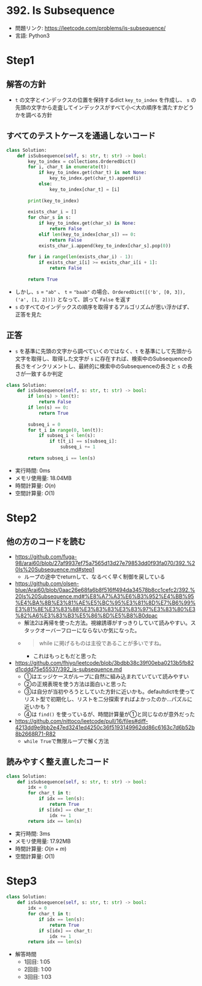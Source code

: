 # 392. Is Subsequence
* 問題リンク: https://leetcode.com/problems/is-subsequence/
* 言語: Python3

# Step1
## 解答の方針
* `t` の文字とインデックスの位置を保持するdict `key_to_index` を作成し、 `s` の先頭の文字から走査してインデックスがすべて小＜大の順序を満たすかどうかを調べる方針

## すべてのテストケースを通過しないコード
```python
class Solution:
    def isSubsequence(self, s: str, t: str) -> bool:
        key_to_index = collections.OrderedDict()
        for i, char_t in enumerate(t):
            if key_to_index.get(char_t) is not None:
                key_to_index.get(char_t).append(i)
            else:
                key_to_index[char_t] = [i]
        
        print(key_to_index)
        
        exists_char_i = []
        for char_s in s:
            if key_to_index.get(char_s) is None:
                return False
            elif len(key_to_index[char_s]) == 0:
                return False
            exists_char_i.append(key_to_index[char_s].pop(0))
        
        for i in range(len(exists_char_i) - 1):
            if exists_char_i[i] >= exists_char_i[i + 1]:
                return False
        
        return True
```

* しかし、`s` = `"ab"` 、 `t` = `"baab"` の場合、`OrderedDict([('b', [0, 3]), ('a', [1, 2])])` となって、誤って `False` を返す
* `s` のすべてのインデックスの順序を取得するアルゴリズムが思い浮かばず、正答を見た

## 正答
* `s` を基準に先頭の文字から調べていくのではなく、`t` を基準にして先頭から文字を取得し、取得した文字が `s` に存在すれば、検索中のSubsequenceの長さをインクリメントし、最終的に検索中のSubsequenceの長さと `s` の長さが一致するか判定

```python
class Solution:
    def isSubsequence(self, s: str, t: str) -> bool:
        if len(s) > len(t):
            return False
        if len(s) == 0:
            return True
        
        subseq_i = 0
        for t_i in range(0, len(t)):
            if subseq_i < len(s):
                if t[t_i] == s[subseq_i]:
                    subseq_i += 1
        
        return subseq_i == len(s)
```

* 実行時間: 0ms
* メモリ使用量: 18.04MB
* 時間計算量: $O(n)$
* 空間計算量: $O(1)$

# Step2
## 他の方のコードを読む
* https://github.com/fuga-98/arai60/blob/27af9937ef75a7565d13d27e79853dd0f93fa070/392.%20Is%20Subsequence.md#step1
  - ループの途中でreturnして、なるべく早く制御を戻している
* https://github.com/olsen-blue/Arai60/blob/0aac26e68fa6b8f516ff494da34578b8cc1cefc2/392.%20Is%20Subsequence.md#%E8%A7%A3%E6%B3%952%E4%BB%95%E4%BA%8B%E3%81%AE%E5%BC%95%E3%81%8D%E7%B6%99%E3%81%8E%E3%83%88%E3%83%83%E3%83%97%E3%83%80%E3%82%A6%E3%83%B3%E5%86%8D%E5%B8%B0dpac
  - 解法2は再帰を使った方法。視線誘導がすっきりしていて読みやすい。スタックオーバーフローにならないか気になった。
  - > while に掲げるものは主役であることが多いですね。
    - これはもっともだと思った
* https://github.com/fhiyo/leetcode/blob/3bdbb38c39f00eba0213b5fb82d1cddd75e55537/392_is-subsequence.md
  - ①はエッジケースがループに自然に組み込まれていていて読みやすい
  - ②の正規表現を使う方法は面白いと思った
  - ③は自分が当初やろうとしていた方針に近いかも。defaultdictを使ってリスト型で初期化し、リストを二分探索すればよかったのか…パズルに近いかも？
  - ④は `find()` を使っているが、時間計算量が①と同じなのが意外だった
* https://github.com/nittoco/leetcode/pull/16/files#diff-4213dd9e9bb2e47ed3241ed4250c36f5193149962dd86c6163c7d6b52b8b2668R71-R82
  - `while True`で無限ループで解く方法

## 読みやすく整え直したコード
```python
class Solution:
    def isSubsequence(self, s: str, t: str) -> bool:
        idx = 0
        for char_t in t:
            if idx == len(s):
                return True
            if s[idx] == char_t:
                idx += 1
        return idx == len(s)
```
* 実行時間: 3ms
* メモリ使用量: 17.92MB
* 時間計算量: $O(n+m)$
* 空間計算量: $O(1)$

# Step3
```python
class Solution:
    def isSubsequence(self, s: str, t: str) -> bool:
        idx = 0
        for char_t in t:
            if idx == len(s):
                return True
            if s[idx] == char_t:
                idx += 1
        return idx == len(s)
```

* 解答時間
  - 1回目: 1:05
  - 2回目: 1:00
  - 3回目: 1:03
